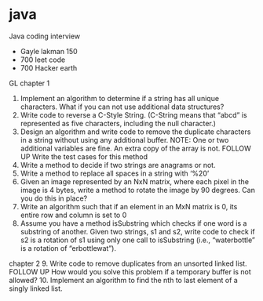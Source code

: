 # java
Java coding interview
* Gayle lakman 150 
* 700 leet code
* 700 Hacker earth


GL
chapter 1
1. Implement an algorithm to determine if a string has all unique characters. What if
   you can not use additional data structures?
2. Write code to reverse a C-Style String. (C-String means that “abcd” is represented as
   five characters, including the null character.)
3. Design an algorithm and write code to remove the duplicate characters in a string
   without using any additional buffer. NOTE: One or two additional variables are fine.
   An extra copy of the array is not.
   FOLLOW UP
   Write the test cases for this method
4. Write a method to decide if two strings are anagrams or not.
5. Write a method to replace all spaces in a string with ‘%20’
6. Given an image represented by an NxN matrix, where each pixel in the image is 4
   bytes, write a method to rotate the image by 90 degrees. Can you do this in place?
7. Write an algorithm such that if an element in an MxN matrix is 0, its entire row and
   column is set to 0
8. Assume you have a method isSubstring which checks if one word is a substring of
   another. Given two strings, s1 and s2, write code to check if s2 is a rotation of s1 using
   only one call to isSubstring (i.e., “waterbottle” is a rotation of “erbottlewat”).
   
chapter 2
9. Write code to remove duplicates from an unsorted linked list.
   FOLLOW UP
   How would you solve this problem if a temporary buffer is not allowed?
10. Implement an algorithm to find the nth to last element of a singly linked list.   